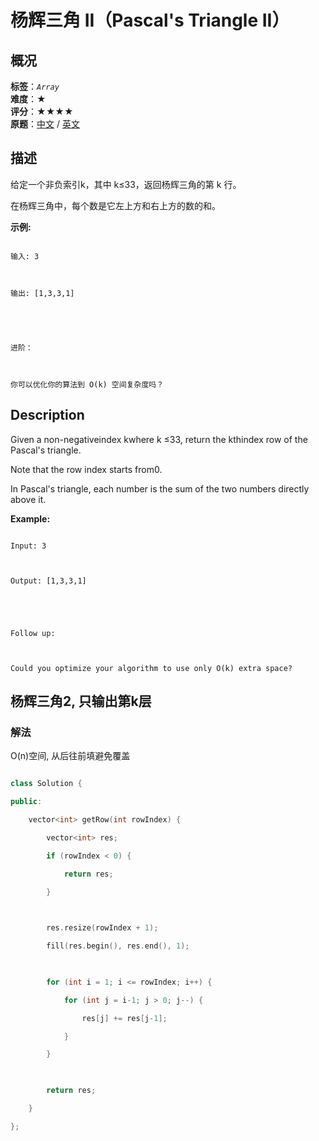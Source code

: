 # 杨辉三角 II（Pascal's Triangle II）
## 概况
**标签**：*`Array`*<br>
**难度**：★<br>
**评分**：★★★★<br>
**原题**：[中文](https://leetcode-cn.com/problems/pascals-triangle-ii) / [英文](https://leetcode.com/problems/pascals-triangle-ii)
## 描述

给定一个非负索引k，其中 k&le;33，返回杨辉三角的第 k 行。







在杨辉三角中，每个数是它左上方和右上方的数的和。



**示例:**

```

输入: 3



输出: [1,3,3,1]





进阶：



你可以优化你的算法到 O(k) 空间复杂度吗？

```



## Description

Given a non-negativeindex kwhere k &le;33, return the kthindex row of the Pascal&#39;s triangle.



Note that the row index starts from0.





In Pascal&#39;s triangle, each number is the sum of the two numbers directly above it.



**Example:**

```

Input: 3



Output: [1,3,3,1]





Follow up:



Could you optimize your algorithm to use only O(k) extra space?

```





## 杨辉三角2, 只输出第k层

### 解法

O(n)空间, 从后往前填避免覆盖

```c++

class Solution {

public:

    vector<int> getRow(int rowIndex) {

        vector<int> res;

        if (rowIndex < 0) {

            return res;

        }

        

        res.resize(rowIndex + 1);

        fill(res.begin(), res.end(), 1);

        

        for (int i = 1; i <= rowIndex; i++) {

            for (int j = i-1; j > 0; j--) {

                res[j] += res[j-1];

            }

        }

        

        return res;

    }

};

```